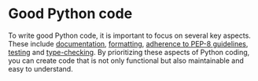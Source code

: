 # Good Python code

To write good Python code, it is important to focus on several key aspects. These include [documentation](documentation/README.md), [formatting](format.md), [adherence to PEP-8 guidelines](pep-8-compliance.md), [testing](test/README.md) and [type-checking](type-check.md). By prioritizing these aspects of Python coding, you can create code that is not only functional but also maintainable and easy to understand.
